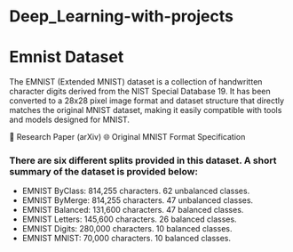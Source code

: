 # Deep_Learning-with-projects
<h1>Emnist Dataset</h1>
<p>
The EMNIST (Extended MNIST) dataset is a collection of handwritten character digits derived from the NIST Special Database 19. It has been converted to a 28x28 pixel image format and dataset structure that directly matches the original MNIST dataset, making it easily compatible with tools and models designed for MNIST.

📄 Research Paper (arXiv)
🌐 Original MNIST Format Specification

</p>
<h3>There are six different splits provided in this dataset. A short summary of the dataset is provided below:</h3>
<ul>
<li>EMNIST ByClass: 814,255 characters. 62 unbalanced classes.</li>
<li>EMNIST ByMerge: 814,255 characters. 47 unbalanced classes.</li>
<li>EMNIST Balanced:  131,600 characters. 47 balanced classes.</li>
<li>EMNIST Letters: 145,600 characters. 26 balanced classes.</li>
<li>EMNIST Digits: 280,000 characters. 10 balanced classes.</li>
<li>EMNIST MNIST: 70,000 characters. 10 balanced classes.</li>
</ul

